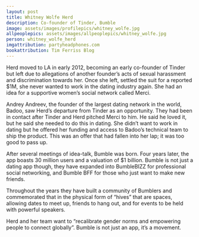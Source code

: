 ```yaml
---
layout: post
title: Whitney Wolfe Herd
description: Co-founder of Tinder, Bumble
image: assets/images/profilepics/whitney_wolfe.jpg
allpeoplepics: assets/images/allpeoplepics/whitney_wolfe.jpg
person: whitney_wolfe_herd
imgattribution: partyheadphones.com
bookattribution: Tim Ferriss Blog
---
```


Herd moved to LA in early 2012, becoming an early co-founder of Tinder but left due to allegations of another founder’s acts of sexual harassment and discrimination towards her. Once she left, settled the suit for a reported $1M, she never wanted to work in the dating industry again. She had an idea for a supportive women’s social network called Merci. 

Andrey Andreev, the founder of the largest dating network in the world, Badoo, saw Herd’s departure from Tinder as an opportunity. They had been in contact after Tinder and Herd pitched Merci to him. He said he loved it, but he said she needed to do this in dating. She didn’t want to work in dating but he offered her funding and access to Badoo’s technical team to ship the product. This was an offer that had fallen into her lap; it was too good to pass up. 

After several meetings of idea-talk, Bumble was born. Four years later, the app boasts 30 million users and a valuation of $1 billion. Bumble is not just a dating app though, they have expanded into BumbleBIZZ for professional social networking, and Bumble BFF for those who just want to make new friends. 

Throughout the years they have built a community of Bumblers and commemorated that in the physical form of “hives” that are spaces, allowing dates to meet up, friends to hang out, and for events to be held with powerful speakers. 

Herd and her team want to “recalibrate gender norms and empowering people to connect globally”. Bumble is not just an app, it’s a movement. 


